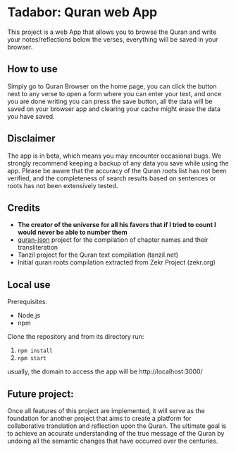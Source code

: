 # Tadabor: Quran web App

This project is a web App that allows you to browse the Quran and write your notes/reflections below the verses, everything will be saved in your browser.

## How to use

Simply go to Quran Browser on the home page, you can click the button next to any verse to open a form where you can enter your text, and once you are done writing you can press the save button, all the data will be saved on your browser app and clearing your cache might erase the data you have saved.

## Disclaimer

The app is in beta, which means you may encounter occasional bugs.
We strongly recommend keeping a backup of any data you save while
using the app. Please be aware that the accuracy of the Quran roots
list has not been verified, and the completeness of search
results based on sentences or roots has not been extensively tested.

## Credits

- **The creator of the universe for all his favors that if I tried to count I would never be able to number them**
- [quran-json](https://github.com/risan/quran-json) project for the compilation of chapter names and their transliteration
- Tanzil project for the Quran text compilation (tanzil.net)
- Initial quran roots compilation extracted from Zekr Project (zekr.org)

## Local use

Prerequisites:

- Node.js
- npm

Clone the repository and from its directory run:

1. `npm install`
2. `npm start`

usually, the domain to access the app will be http://localhost:3000/

## Future project:

Once all features of this project are implemented, it will serve as the foundation for another project that aims to create a platform for collaborative translation and reflection upon the Quran. The ultimate goal is to achieve an accurate understanding of the true message of the Quran by undoing all the semantic changes that have occurred over the centuries.
